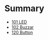 # Summary
* [101 LED](/0101_led/README.md)
* [102 Buzzar](/0102_buzzer/README.md)
* [120 Button](/0120_button/README.md)